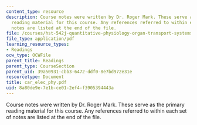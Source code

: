 ```yaml
---
content_type: resource
description: Course notes were written by Dr. Roger Mark. These serve as the primary
  reading material for this course. Any references referred to within each set of
  notes are listed at the end of the file.
file: /courses/hst-542j-quantitative-physiology-organ-transport-systems-spring-2004/8a80de9e7e1bce012ef4f3905394443a_car_elec_phy.pdf
file_type: application/pdf
learning_resource_types:
- Readings
ocw_type: OCWFile
parent_title: Readings
parent_type: CourseSection
parent_uid: 39a50931-cbb3-6472-ddf0-8e7bd972e31e
resourcetype: Document
title: car_elec_phy.pdf
uid: 8a80de9e-7e1b-ce01-2ef4-f3905394443a
---
```

Course notes were written by Dr. Roger Mark. These serve as the primary reading material for this course. Any references referred to within each set of notes are listed at the end of the file.

